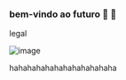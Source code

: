 ### bem-vindo ao futuro 👋 💙
legal 


![image](https://github.com/samas42777/samas42777/assets/169996431/e5c3e043-764c-403a-94cb-1b59707b43dc)






















hahahahahahahahahahahaha
